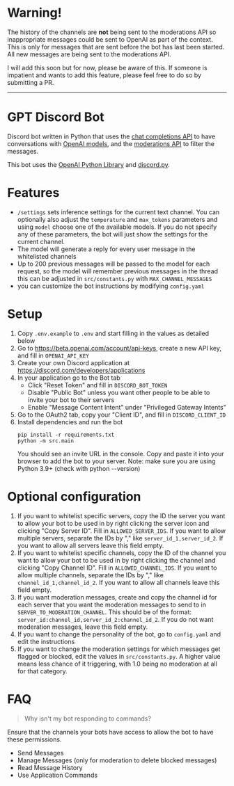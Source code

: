 # Warning!

The history of the channels are **not** being sent to the moderations API so inappropriate messages could be sent to OpenAI as part of the context. This is only for messages that are sent before the bot has last been started. All new messages are being sent to the moderations API.

I will add this soon but for now, please be aware of this. If someone is impatient and wants to add this feature, please feel free to do so by submitting a PR.

---
# GPT Discord Bot

Discord bot written in Python that uses the [chat completions API](https://platform.openai.com/docs/api-reference/chat/create) to have conversations with [OpenAI models](https://platform.openai.com/docs/models), and the [moderations API](https://beta.openai.com/docs/api-reference/moderations) to filter the messages.

This bot uses the [OpenAI Python Library](https://github.com/openai/openai-python) and [discord.py](https://discordpy.readthedocs.io/).


# Features

- `/settings` sets inference settings for the current text channel. You can optionally also adjust the `temperature` and `max_tokens` parameters and using `model` choose one of the available models. If you do not specify any of these parameters, the bot will just show the settings for the current channel.
- The model will generate a reply for every user message in the whitelisted channels
- Up to 200 previous messages will be passed to the model for each request, so the model will remember previous messages in the thread this can be adjusted in `src/constants.py` with `MAX_CHANNEL_MESSAGES`
- you can customize the bot instructions by modifying `config.yaml`

# Setup

1. Copy `.env.example` to `.env` and start filling in the values as detailed below
1. Go to https://beta.openai.com/account/api-keys, create a new API key, and fill in `OPENAI_API_KEY`
1. Create your own Discord application at https://discord.com/developers/applications
1. In your application go to the Bot tab
    - Click "Reset Token" and fill in `DISCORD_BOT_TOKEN`
    - Disable "Public Bot" unless you want other people to be able to invite your bot to their servers
    - Enable "Message Content Intent" under "Privileged Gateway Intents"
1. Go to the OAuth2 tab, copy your "Client ID", and fill in `DISCORD_CLIENT_ID`
1. Install dependencies and run the bot
    ```
    pip install -r requirements.txt
    python -m src.main
    ```
    You should see an invite URL in the console. Copy and paste it into your browser to add the bot to your server.
    Note: make sure you are using Python 3.9+ (check with python --version)

# Optional configuration

1. If you want to whitelist specific servers, copy the ID the server you want to allow your bot to be used in by right clicking the server icon and clicking "Copy Server ID". Fill in `ALLOWED_SERVER_IDS`. If you want to allow multiple servers, separate the IDs by "," like `server_id_1,server_id_2`. If you want to allow all servers leave this field empty.
1. If you want to whitelist specific channels, copy the ID of the channel you want to allow your bot to be used in by right clicking the channel and clicking "Copy Channel ID". Fill in `ALLOWED_CHANNEL_IDS`. If you want to allow multiple channels, separate the IDs by "," like `channel_id_1,channel_id_2`. If you want to allow all channels leave this field empty.
1. If you want moderation messages, create and copy the channel id for each server that you want the moderation messages to send to in `SERVER_TO_MODERATION_CHANNEL`. This should be of the format: `server_id:channel_id,server_id_2:channel_id_2`. If you do not want moderation messages, leave this field empty.
1. If you want to change the personality of the bot, go to `config.yaml` and edit the instructions
1. If you want to change the moderation settings for which messages get flagged or blocked, edit the values in `src/constants.py`. A higher value means less chance of it triggering, with 1.0 being no moderation at all for that category.

# FAQ

> Why isn't my bot responding to commands?

Ensure that the channels your bots have access to allow the bot to have these permissions.
- Send Messages
- Manage Messages (only for moderation to delete blocked messages)
- Read Message History
- Use Application Commands
